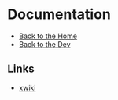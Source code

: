# Documentation

- [Back to the Home](../README.md)
- [Back to the Dev](README.md)

## Links
- [xwiki](https://xwiki.com/en/#)
